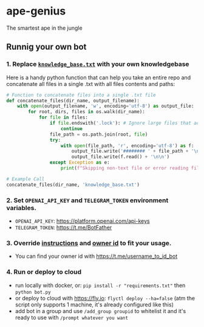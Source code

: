 # ape-genius

The smartest ape in the jungle

## Runnig your own bot

### 1. Replace [`knowledge_base.txt`](./knowledge_base.txt) with your own knowledgebase

Here is a handy python function that can help you take an entire repo and concatenate all files in a single .txt with all files contents and paths:

```python
# Function to concatenate files into a single .txt file
def concatenate_files(dir_name, output_filename):
    with open(output_filename, 'w', encoding='utf-8') as output_file:
        for root, dirs, files in os.walk(dir_name):
            for file in files:
                if file.endswith('.lock'): # Ignore large files that adds nothing to overall knowledge
                    continue
                file_path = os.path.join(root, file)
                try:
                    with open(file_path, 'r', encoding='utf-8') as f:
                        output_file.write('######## ' + file_path + '\n\n')
                        output_file.write(f.read() + '\n\n')
                except Exception as e:
                    print(f"Skipping non-text file or error reading file: {file_path} - {e}")

# Example Call
concatenate_files(dir_name, 'knowledge_base.txt')
```

### 2. Set `OPENAI_API_KEY` and `TELEGRAM_TOKEN` environment variables.

- `OPENAI_API_KEY`: https://platform.openai.com/api-keys
- `TELEGRAM_TOKEN`: https://t.me/BotFather

### 3. Override [instructions](https://github.com/ApeWorX/ape-genius/blob/main/bot.py#L108) and [owner id](https://github.com/ApeWorX/ape-genius/blob/main/bot.py#L63) to fit your usage.

- You can find your owner id with https://t.me/username_to_id_bot

### 4. Run or deploy to cloud

- run locally with docker, or: `pip install -r "requirements.txt"` then `python bot.py`
- or deploy to cloud with https://fly.io: `flyctl deploy --ha=false` (atm the script only supports 1 machine, it's already configured like this)
- add bot in a group and use `/add_group groupid` to whitelist it and it's ready to use with `/prompt whatever you want`
